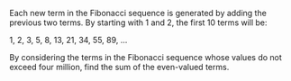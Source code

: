 Each new term in the Fibonacci sequence is generated by adding the previous two terms. By starting with 1 and 2, the
first 10 terms will be:

1, 2, 3, 5, 8, 13, 21, 34, 55, 89, ...

By considering the terms in the Fibonacci sequence whose values do not exceed four million, find the sum of the
even-valued terms.